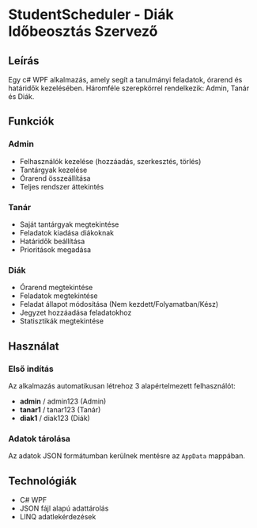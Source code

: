 # StudentScheduler - Diák Időbeosztás Szervező

## Leírás
Egy c# WPF alkalmazás, amely segít a tanulmányi feladatok, 
órarend és határidők kezelésében. Háromféle szerepkörrel rendelkezik:
Admin, Tanár és Diák.

## Funkciók

### Admin
- Felhasználók kezelése (hozzáadás, szerkesztés, törlés)
- Tantárgyak kezelése
- Órarend összeállítása
- Teljes rendszer áttekintés

### Tanár
- Saját tantárgyak megtekintése
- Feladatok kiadása diákoknak
- Határidők beállítása
- Prioritások megadása

### Diák
- Órarend megtekintése
- Feladatok megtekintése
- Feladat állapot módosítása (Nem kezdett/Folyamatban/Kész)
- Jegyzet hozzáadása feladatokhoz
- Statisztikák megtekintése

## Használat

### Első indítás
Az alkalmazás automatikusan létrehoz 3 alapértelmezett felhasználót:
- **admin** / admin123 (Admin)
- **tanar1** / tanar123 (Tanár)
- **diak1** / diak123 (Diák)

### Adatok tárolása
Az adatok JSON formátumban kerülnek mentésre az `AppData` mappában.

## Technológiák
- C# WPF
- JSON fájl alapú adattárolás
- LINQ adatlekérdezések

